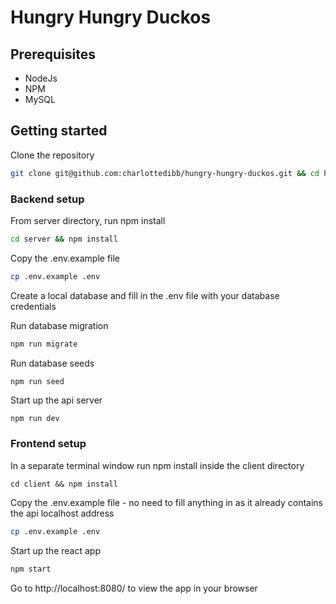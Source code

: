 # Hungry Hungry Duckos

## Prerequisites
- NodeJs
- NPM
- MySQL 

## Getting started

Clone the repository 

```bash
git clone git@github.com:charlottedibb/hungry-hungry-duckos.git && cd hungry-hungry-duckos
```

### Backend setup

From server directory, run npm install

```bash
cd server && npm install
```
Copy the .env.example file

```bash
cp .env.example .env
```
Create a local database and fill in the .env file with your database credentials

Run database migration

```bash
npm run migrate
```

Run database seeds

```bash
npm run seed
```

Start up the api server

```
npm run dev
```

### Frontend setup

In a separate terminal window run npm install inside the client directory

```
cd client && npm install
```

Copy the .env.example file - no need to fill anything in as it already contains the api localhost address

```bash
cp .env.example .env
```

Start up the react app

```bash
npm start
```

Go to http://localhost:8080/ to view the app in your browser
